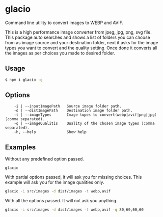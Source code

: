 # glacio

Command line utility to convert images to WEBP and AVIF.

This is a high performance image converter from jpeg, jpg, png, svg file. This package auto searches and shows a list of  folders you can choose from as image source and your destination folder, next it asks for the image types you want to convert and the quality setting. Once done it converts all the images as per choices you made to desired folder.

## Usage

```sh
$ npm i glacio -g
```

## Options

```
    -i | --inputImagePath   Source image folder path.
    -d | --distImagePath    Destination image folder path.
    -t | --imageTypes       Image tupes to convert(webp|avif|png|jpg) (comma separated).
    -q | --imageQualitis    Quality of the chosen image types (comma separated).
    -h, --help              Show help
```

## Examples
Without any predefined option passed.
```sh,
glacio 
```
With partial options passed, it will ask you for missing choices. This example will ask you for the image qualities only.

```sh
glacio -i src/images -d dist/images -t webp,avif
```
With all the options passed. It will not ask you anything.
```sh
glacio -i src/images -d dist/images -t webp,avif -q 80,60,60,60
```